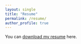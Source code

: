 ```yaml
---
layout: single
title: "Resume"
permalink: /resume/
author_profile: true
---
```


You can [download my resume](https://example.com/your-resume.pdf) here.
